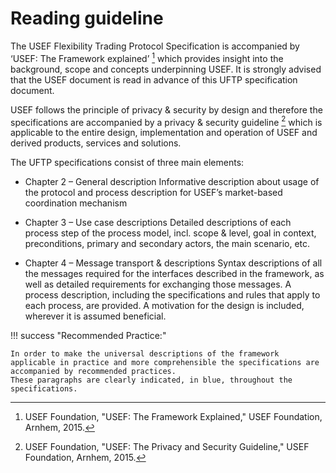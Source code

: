 # Reading guideline

The USEF Flexibility Trading Protocol Specification is accompanied by ‘USEF: The Framework explained’ [^B4] which provides insight into the background, scope and concepts underpinning USEF.
It is strongly advised that the USEF document is read in advance of this UFTP specification document.

[^B4]: USEF Foundation, "USEF: The Framework Explained," USEF Foundation, Arnhem, 2015.

USEF follows the principle of privacy & security by design and therefore the specifications are accompanied by a privacy & security guideline [^B5] which is applicable to the entire design, implementation and operation of USEF and derived products, services and solutions.

[^B5]: USEF Foundation, "USEF: The Privacy and Security Guideline," USEF Foundation, Arnhem, 2015.

The UFTP specifications consist of three main elements:

- Chapter 2 – General description
Informative description about usage of the protocol and process description for USEF’s market-based coordination mechanism

- Chapter 3 – Use case descriptions
Detailed descriptions of each process step of the process model, incl. scope & level, goal in context, preconditions, primary and secondary actors, the main scenario, etc.

- Chapter 4 – Message transport & descriptions
Syntax descriptions of all the messages required for the interfaces described in the framework, as well as detailed requirements for exchanging those messages.
A process description, including the specifications and rules that apply to each process, are provided.
A motivation for the design is included, wherever it is assumed beneficial.

!!! success "Recommended Practice:"

    In order to make the universal descriptions of the framework applicable in practice and more comprehensible the specifications are accompanied by recommended practices.
    These paragraphs are clearly indicated, in blue, throughout the specifications.
